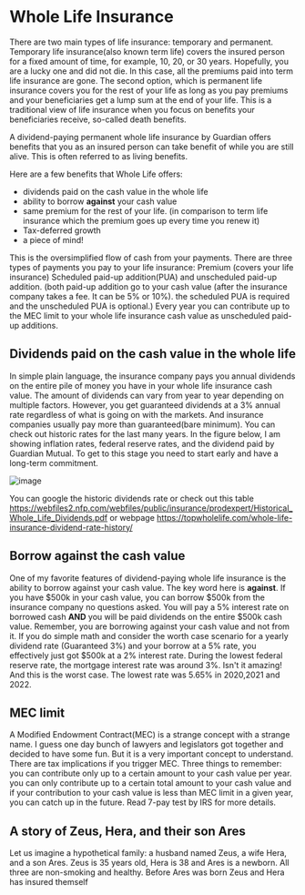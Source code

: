 # Whole Life Insurance

There are two main types of life insurance: temporary and permanent. Temporary life insurance(also known term life) covers the insured person for a fixed amount of time, for example, 10, 20, or 30 years. Hopefully, you are a lucky one and did not die. In this case, all the premiums paid into term life insurance are gone. The second option, which is permanent life insurance covers you for the rest of your life as long as you pay premiums and your beneficiaries get a lump sum at the end of your life. This is a traditional view of life insurance when you focus on benefits your beneficiaries receive, so-called death benefits. 

A dividend-paying permanent whole life insurance by Guardian offers benefits that you as an insured person can take benefit of while you are still alive. This is often referred to as living benefits.

Here are a few benefits that Whole Life offers:
- dividends paid on the cash value in the whole life 
- ability to borrow **against** your cash value
- same premium for the rest of your life. (in comparison to term life insurance which the premium goes up every time you renew it)
- Tax-deferred growth
- a piece of mind!

This is the oversimplified flow of cash from your payments.  There are three types of payments you pay to your life insurance: 
Premium (covers your life insurance)
Scheduled paid-up addition(PUA) and unscheduled paid-up addition. (both paid-up addition go to your cash value (after the insurance company takes a fee. It can be 5% or 10%). the scheduled PUA is required and the unscheduled PUA is optional.)
Every year you can contribute up to the MEC limit to your whole life insurance cash value as unscheduled paid-up additions.

## Dividends paid on the cash value in the whole life 
In simple plain language, the insurance company pays you annual dividends on the entire pile of money you have in your whole life insurance cash value. The amount of dividends can vary from year to year depending on multiple factors. However, you get guaranteed dividends at a 3% annual rate regardless of what is going on with the markets. And insurance companies usually pay more than guaranteed(bare minimum). You can check out historic rates for the last many years. In the figure below, I am showing inflation rates, federal reserve rates, and the dividend paid by Guardian Mutual. To get to this stage you need to start early and have a long-term commitment.

![image](https://user-images.githubusercontent.com/29989124/205187664-b815de73-698c-4f22-9fe1-eed85fbefc48.png)

You can google the historic dividends rate or check out this table https://webfiles2.nfp.com/webfiles/public/insurance/prodexpert/Historical_Whole_Life_Dividends.pdf or webpage https://topwholelife.com/whole-life-insurance-dividend-rate-history/


## Borrow against the cash value

One of my favorite features of dividend-paying whole life insurance is the ability to borrow against your cash value. The key word here is **against**. If you have $500k in your cash value, you can borrow $500k from the insurance company no questions asked. You will pay a 5% interest rate on borrowed cash **AND** you will be paid dividends on the entire $500k cash value. Remember, you are borrowing against your cash value and not from it. If you do simple math and consider the worth case scenario for a yearly dividend rate (Guaranteed 3%) and your borrow at a 5% rate, you effectively just got $500k at a 2% interest rate. During the lowest federal reserve rate, the mortgage interest rate was around 3%. Isn't it amazing! And this is the worst case. The lowest rate was 5.65% in 2020,2021 and 2022.
 



## MEC limit
A Modified Endowment Contract(MEC) is a strange concept with a strange name. I guess one day bunch of lawyers and legislators got together and decided to have some fun. But it is a very important concept to understand. There are tax implications if you trigger MEC. Three things to remember: 
you can contribute only up to a certain amount to your cash value per year. 
you can only contribute up to a certain total amount to your cash value and 
if your contribution to your cash value is less than MEC limit in a given year, you can catch up in the future. Read 7-pay test by IRS for more details.


## A story of Zeus, Hera, and their son Ares

Let us imagine a hypothetical family: a husband named Zeus, a wife Hera, and a son Ares. Zeus is 35 years old, Hera is 38 and Ares is a newborn. All three are non-smoking and healthy. Before Ares was born Zeus and Hera has insured themself
